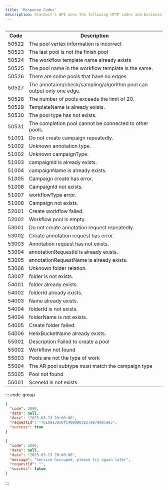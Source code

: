 ```yaml
---
title: 'Response Codes'
description: Stardust's API uses the following HTTP codes and business-specific codes.
---
```


##

<table>
  <tr>
    <th>Code</th>
    <th>Description</th>
  </tr>
  <tr><td>50522</td><td>The pool vertex information is incorrect</td></tr>
  <tr><td>50523</td><td>The last pool is not the finish pool</td></tr>
  <tr><td>50524</td><td>The workflow template name already exists</td></tr>
  <tr><td>50525</td><td>The pool name in the workflow template is the same.</td></tr>
  <tr><td>50526</td><td>There are some pools that have no edges.</td></tr>
  <tr><td>50527</td><td>The annotaion/check/sampling/algorithm pool can output only one edge.</td></tr>
  <tr><td>50528</td><td>The number of pools exceeds the limit of 20.</td></tr>
  <tr><td>50529</td><td>TemplateName is already exists.</td></tr>
  <tr><td>50530</td><td>The pool type has not exists.</td></tr>
  <tr><td>50531</td><td>The completion pool cannot be connected to other pools.</td></tr>
  <tr><td>51001</td><td>Do not create campaign repeatedly.</td></tr>
  <tr><td>51002</td><td>Unknown annotation type.</td></tr>
  <tr><td>51002</td><td>Unknown campaignType.</td></tr>
  <tr><td>51003</td><td>campaignId is already exists.</td></tr>
  <tr><td>51004</td><td>campaignName is already exists.</td></tr>
  <tr><td>51005</td><td>Campaign create has error.</td></tr>
  <tr><td>51006</td><td>CampaignId not exists.</td></tr>
  <tr><td>51007</td><td>workflowType error.</td></tr>
  <tr><td>51008</td><td>Campaign not exists.</td></tr>
  <tr><td>52001</td><td>Create workflow failed.</td></tr>
  <tr><td>52002</td><td>Workflow pool is empty.</td></tr>
  <tr><td>53001</td><td>Do not create annotation request repeatedly.</td></tr>
  <tr><td>53002</td><td>Create annotation request has error.</td></tr>
  <tr><td>53003</td><td>Annotation request has not exists.</td></tr>
  <tr><td>53004</td><td>annotationRequestId is already exists.</td></tr>
  <tr><td>53005</td><td>annotationRequestName is already exists.</td></tr>
  <tr><td>53006</td><td>Unknown folder relation.</td></tr>
  <tr><td>53007</td><td>folder is not exists.</td></tr>
  <tr><td>54001</td><td>folder already exists.</td></tr>
  <tr><td>54002</td><td>folderId already exists.</td></tr>
  <tr><td>54003</td><td>Name already exists.</td></tr>
  <tr><td>54004</td><td>folderId is not exists.</td></tr>
  <tr><td>54004</td><td>folderName is not exists.</td></tr>
  <tr><td>54005</td><td>Create folder failed.</td></tr>
  <tr><td>54006</td><td>HelixBucketName already exists.</td></tr>
  <tr><td>55001</td><td>Description Failed to create a pool</td></tr>
  <tr><td>55002</td><td>Workflow not found</td></tr>
  <tr><td>55003</td><td>Pools are not the type of work</td></tr>
  <tr><td>55004</td><td>The AR pool subtype must match the campaign type</td></tr>
  <tr><td>55005</td><td>Pool not found</td></tr>
  <tr><td>56001</td><td>SceneId is not exists.</td></tr>
</table>

::: code-group

```json [2000 Example]
{
  "code": 2000,
  "data": null,
  "date": "2025-03-13 20:00:00",
  "requestId": "7610aa38c0fc409d98c827a879d9cae5",
  "success": true
}
```

```json [5000 Example]
{
  "code": 5000,
  "data": null,
  "date": "2025-03-13 20:00:00",
  "message": "Service hiccuped, please try again later",
  "requestId": "",
  "success": false
}
```

:::
